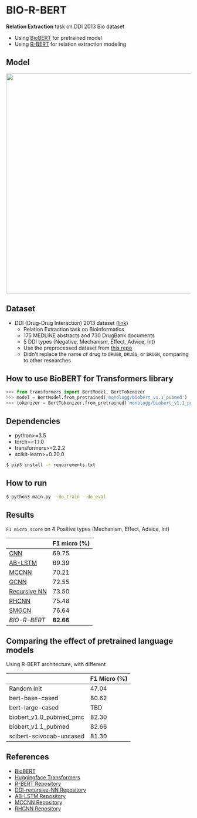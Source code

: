 # BIO-R-BERT

**Relation Extraction** task on DDI 2013 Bio dataset

- Using [BioBERT](https://github.com/naver/biobert-pretrained) for pretrained model
- Using [R-BERT](https://arxiv.org/abs/1905.08284) for relation extraction modeling

## Model

<p float="left" align="center">
    <img width="600" src="https://user-images.githubusercontent.com/28896432/68673458-1b090d00-0597-11ea-96b1-7c1453e6edbb.png" />  
</p>

## Dataset

- DDI (Drug-Drug Interaction) 2013 dataset ([link](http://labda.inf.uc3m.es/ddicorpus))
  - Relation Extraction task on Bioinformatics
  - 175 MEDLINE abstracts and 730 DrugBank documents
  - 5 DDI types (Negative, Mechanism, Effect, Advice, Int)
  - Use the preprocessed dataset from [this repo](https://github.com/arwhirang/DDI-recursive-NN)
  - Didn't replace the name of drug to `DRUG0`, `DRUG1`, or `DRUGN`, comparing to other researches

## How to use BioBERT for Transformers library

```python
>>> from transformers import BertModel, BertTokenizer
>>> model = BertModel.from_pretrained('monologg/biobert_v1.1_pubmed')
>>> tokenizer = BertTokenizer.from_pretrained('monologg/biobert_v1.1_pubmed')
```

## Dependencies

- python>=3.5
- torch==1.1.0
- transformers>=2.2.2
- scikit-learn>=0.20.0

```bash
$ pip3 install -r requirements.txt
```

## How to run

```bash
$ python3 main.py --do_train --do_eval
```

## Results

`F1 micro score` on 4 Positive types (Mechanism, Effect, Advice, Int)

|                                                                                                                              | F1 micro (%) |
| ---------------------------------------------------------------------------------------------------------------------------- | ------------ |
| [CNN](https://www.researchgate.net/publication/292590022_Drug-Drug_Interaction_Extraction_via_Convolutional_Neural_Networks) | 69.75        |
| [AB-LSTM](https://arxiv.org/abs/1701.08303)                                                                                  | 69.39        |
| [MCCNN](https://www.hindawi.com/journals/bmri/2016/1850404/)                                                                 | 70.21        |
| [GCNN](https://arxiv.org/abs/1805.05593)                                                                                     | 72.55        |
| [Recursive NN](https://journals.plos.org/plosone/article?id=10.1371/journal.pone.0190926)                                    | 73.50        |
| [RHCNN](https://www.mdpi.com/1099-4300/21/1/37)                                                                              | 75.48        |
| [SMGCN](https://www.aclweb.org/anthology/D19-6204.pdf)                                                                       | 76.64        |
| _BIO-R-BERT_                                                                                                                 | **82.66**    |

## Comparing the effect of pretrained language models

Using R-BERT architecture, with different

|                          | F1 Micro (%) |
| ------------------------ | ------------ |
| Random Init              | 47.04          |
| bert-base-cased          | 80.62        |
| bert-large-cased         | TBD          |
| biobert_v1.0_pubmed_pmc  | 82.30        |
| biobert_v1.1_pubmed      | 82.66        |
| scibert-scivocab-uncased | 81.30        |

## References

- [BioBERT](https://github.com/naver/biobert-pretrained)
- [Huggingface Transformers](https://github.com/huggingface/transformers)
- [R-BERT Repository](https://github.com/monologg/R-BERT)
- [DDI-recursive-NN Repository](https://github.com/arwhirang/DDI-recursive-NN)
- [AB-LSTM Repository](https://github.com/sunilitggu/DDI-extraction-through-LSTM)
- [MCCNN Repository](https://github.com/coddinglxf/DDI)
- [RHCNN Repository](https://github.com/DongKeee/DDIExtraction)
